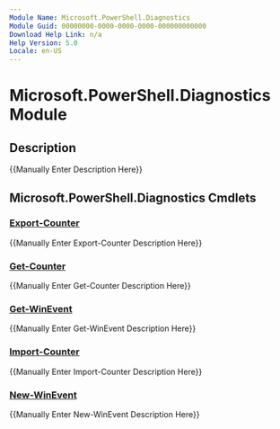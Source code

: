 ```yaml
---
Module Name: Microsoft.PowerShell.Diagnostics
Module Guid: 00000000-0000-0000-0000-000000000000
Download Help Link: n/a
Help Version: 5.0
Locale: en-US
---
```


# Microsoft.PowerShell.Diagnostics Module
## Description
{{Manually Enter Description Here}}

## Microsoft.PowerShell.Diagnostics Cmdlets
### [Export-Counter](Export-Counter.md)
{{Manually Enter Export-Counter Description Here}}

### [Get-Counter](Get-Counter.md)
{{Manually Enter Get-Counter Description Here}}

### [Get-WinEvent](Get-WinEvent.md)
{{Manually Enter Get-WinEvent Description Here}}

### [Import-Counter](Import-Counter.md)
{{Manually Enter Import-Counter Description Here}}

### [New-WinEvent](New-WinEvent.md)
{{Manually Enter New-WinEvent Description Here}}

